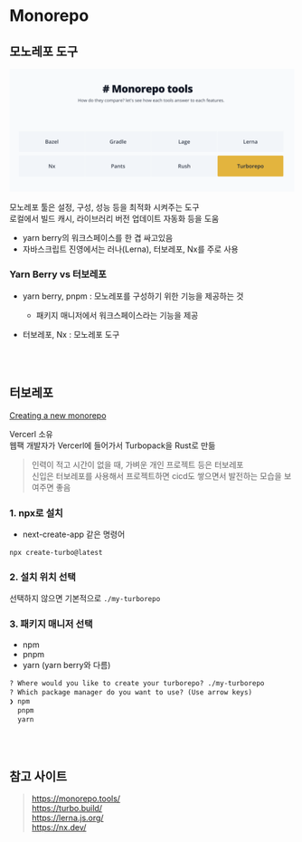 # Monorepo

## 모노레포 도구 

![](../Images/monorepo-tool.png)

모노레포 툴은 설정, 구성, 성능 등을 최적화 시켜주는 도구  
로컬에서 빌드 캐시, 라이브러리 버전 업데이트 자동화 등을 도움 

* yarn berry의 워크스페이스를 한 겹 싸고있음 
* 자바스크립트 진영에서는 러나(Lerna), 터보레포, Nx를 주로 사용 

### Yarn Berry vs 터보레포 

* yarn berry, pnpm : 모노레포를 구성하기 위한 기능을 제공하는 것
  * 패키지 매니저에서 워크스페이스라는 기능을 제공

* 터보레포, Nx : 모노레포 도구 

<br><br>

## 터보레포 

[Creating a new monorepo](https://turbo.build/repo/docs/getting-started/create-new)

Vercerl 소유  
웹팩 개발자가 Vercerl에 들어가서 Turbopack을 Rust로 만듦  

> 인력이 적고 시간이 없을 때, 가벼운 개인 프로젝트 등은 터보레포  
> 신입은 터보레포를 사용해서 프로젝트하면 cicd도 쌓으면서 발전하는 모습을 보여주면 좋음


### 1. npx로 설치

* next-create-app 같은 명령어  

```
npx create-turbo@latest
```

### 2. 설치 위치 선택

선택하지 않으면 기본적으로 `./my-turborepo`

### 3. 패키지 매니저 선택

* npm
* pnpm
* yarn (yarn berry와 다름)

```
? Where would you like to create your turborepo? ./my-turborepo  
? Which package manager do you want to use? (Use arrow keys)  
❯ npm
  pnpm 
  yarn
```

<br><br>

## 참고 사이트

> https://monorepo.tools/  
> https://turbo.build/  
> https://lerna.js.org/  
> https://nx.dev/

